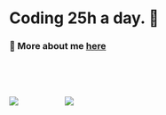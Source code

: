 # Coding 25h a day. 🤍
### 💬 More about me <a href="https://martinabdulghni.com/">here</a>
<br><br><br>

<div style="display: flex; justify-content: space-evenly;">
<img src="https://github-readme-stats.vercel.app/api?username=martinabdulghni&show_icons=true&theme=tokyonight" style="flex:1; max-width: 100px; "/>
<img src="https://github-readme-stats.vercel.app/api/top-langs/?username=martinabdulghni&layout=compact" style="flex:1; "/>
</div>

